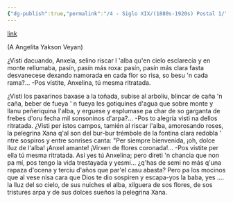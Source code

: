 ```yaml
---
{"dg-publish":true,"permalink":"/4 - Siglo XIX/(1880s-1920s) Postal 1/","tags":["#Siglo_20","central","Pepín_de_Pría","escrito","Gijón","poema"]}
---
```


[link](https://asturies.com/cavedaynava/postal1.txt)

(A Angelita Yakson Veyan)

¿Visti dacuando, Anxela, 
selino riscar l 'alba 
qu'en cielo esclarecía 
y en monte rellumaba, 
pasín, pasín más roxa: 
pasín, pasín  más clara 
fasta desvanecese 
dexando namorada 
en cada flor so risa, 
so besu 'n cada rama?...
-Pos vístite, Anxelina, 
tú mesma ritratada.

¿Visti los paxarinos 
baxase a la toñada,
subise al arbolíu, 
blincar de caña 'n caña, 
beber de fueya ' n fueya 
les gotiquines d'agua 
que sobre monte y llanu 
peñeriquina l'alba, 
y erguese y esplumase 
pa char de so garganta 
de frebes d'oru fecha 
mil sonsoninos d'arpa?...
-Pos to alegría visti 
na dellos ritratada.
¿Visti per istos campos, 
tamién al riscar l'alba, 
amorosando roses, 
la pelegrina Xana 
q'al son del bur-bur trémbole 
de la fontina clara 
redobla ' ntre sospiros 
y entre sonrises canta: 
"Per siempre bienvenida, 
¡oh, dolce lluz de l'alba! 
¡Anxel amante! ¡Virxen 
de flores coronada!...
-Pos vistite per ella 
tú mesma ritratada.
Así yes tú Anxelina; 
pero direti 'n chancia 
que non pa mí, pos tengo 
la vida trestayada 
y yesmi... ¿q'has de semi 
no más q'una rapaza 
d'ocena y terciu d'años 
que par'el casu abasta? 
Pero pa los mocinos 
que al vese nisa cara 
que Dios te dio sospiren
y escapa-yos la baba, 
yes .... la lluz del so cielo, 
de sus nuiches el alba, 
xilguera de sos flores, 
de sos tristures arpa 
y de sus dolces sueños 
la pelegrina Xana.